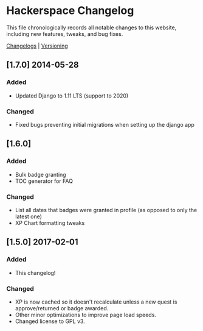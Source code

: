 # Hackerspace Changelog
This file chronologically records all notable changes to this website, including new features, tweaks, and bug fixes.

[Changelogs](http://keepachangelog.com/en/0.3.0/) | [Versioning](http://semver.org/)
## [1.7.0] 2014-05-28
### Added
* Updated Django to 1.11 LTS (support to 2020)
### Changed
* Fixed bugs preventing initial migrations when setting up the django app

## [1.6.0]
### Added
* Bulk badge granting
* TOC generator for FAQ
### Changed
* List all dates that badges were granted in profile (as opposed to only the latest one)
* XP Chart formatting tweaks

## [1.5.0] 2017-02-01
### Added
* This changelog!
### Changed
* XP is now cached so it doesn't recalculate unless a new quest is approve/returned or badge awarded.
* Other minor optimizations to improve page load speeds.
* Changed license to GPL v3.
